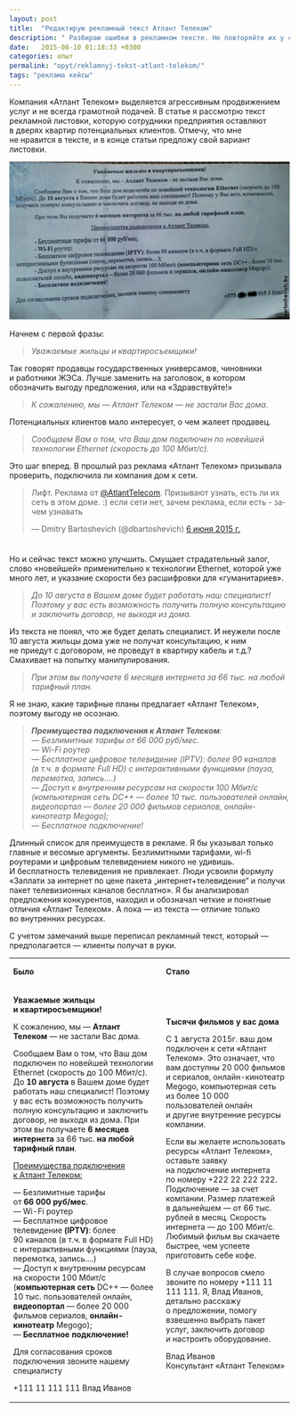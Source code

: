```yaml
---
layout: post
title:  "Редактирую рекламный текст Атлант Телеком"
description: " Разбираю ошибки в рекламном тексте. Не повторяйте их у себя!"
date:   2015-08-10 01:18:33 +0300
categories: опыт
permalink: "opyt/reklamnyj-tekst-atlant-telekom/"
tags: "реклама кейсы"
---
```

<p>Компания «Атлант Телеком» выделяется агрессивным продвижением услуг и&nbsp;не&nbsp;всегда грамотной подачей. В&nbsp;статье я&nbsp;рассмотрю текст рекламной листовки, которую сотрудники предприятия оставляют в&nbsp;дверях квартир потенциальных клиентов. Отмечу, что мне не&nbsp;нравится в&nbsp;тексте, и&nbsp;в&nbsp;конце статьи предложу свой вариант листовки.</p>
<!--more-->

![Рекламное объявление Атлант Телеком](/images/atlant.jpg)
 	
<p>Начнем с&nbsp;первой фразы:</p>
<blockquote> 
<p><em>Уважаемые жильцы и&nbsp;квартиросъемщики!</em></p>
 </blockquote>
<p>Так говорят продавцы государственных универсамов, чиновники и&nbsp;работники ЖЭСа. Лучше заменить на&nbsp;заголовок, в&nbsp;котором обозначить выгоду предложения, или на&nbsp;«Здравствуйте!»</p>
<blockquote> 
<p><em>К&nbsp;сожалению, мы&nbsp;— Атлант Телеком&nbsp;— не&nbsp;застали Вас дома.</em></p>
 </blockquote>
<p>Потенциальных клиентов мало интересует, о&nbsp;чем жалеет продавец.</p>
<blockquote> 
<p><em>Сообщаем Вам о&nbsp;том, что Ваш дом подключен по&nbsp;новейшей технологии Ethernet (скорость до&nbsp;100&nbsp;Мбит/с).</em></p>
 </blockquote>
<p>Это шаг вперед. В&nbsp;прошлый раз реклама «Атлант Телеком» призывала проверить, подключила&nbsp;ли компания дом к&nbsp;сети.</p>
<blockquote class="twitter-tweet" data-lang="ru"><p lang="ru" dir="ltr">Лифт. Реклама от <a href="https://twitter.com/AtlantTelecom">@AtlantTelecom</a>. Призывают узнать,  есть ли их сеть в этом доме. :) если сети нет, зачем реклама, если есть - зачем узнавать</p>&mdash; Dmitry Bartoshevich (@dbartoshevich) <a href="https://twitter.com/dbartoshevich/status/607182202758176768">6 июня 2015 г.</a></blockquote>
<script async src="//platform.twitter.com/widgets.js" charset="utf-8"></script>
<p><img src="data:image/gif;base64,R0lGODlhAQABAIAAAAAAAP///yH5BAEAAAAALAAAAAABAAEAAAIBRAA7" alt="&lt;script&gt;" width="20" height="20" title="&lt;script&gt;"/><br/>
 Но&nbsp;и&nbsp;сейчас текст можно улучшить. Смущает страдательный залог, слово «новейшей» применительно к&nbsp;технологии Ethernet, которой уже много лет, и&nbsp;указание скорости без расшифровки для «гуманитариев». 
</p>
<blockquote> 
<p><em>До&nbsp;10&nbsp;августа в&nbsp;Вашем доме будет работать наш специалист! Поэтому у&nbsp;вас есть возможность получить полную консультацию и&nbsp;заключить договор, не&nbsp;выходя из&nbsp;дома.</em></p>
 </blockquote>
<p>Из&nbsp;текста не&nbsp;понял, что&nbsp;же будет делать специалист. И&nbsp;неужели после 10&nbsp;августа жильцы дома уже не&nbsp;получат консультацию, к&nbsp;ним не&nbsp;приедут с&nbsp;договором, не&nbsp;проведут в&nbsp;квартиру кабель и&nbsp;т.д.? Смахивает на&nbsp;попытку манипулирования.</p>
<blockquote> 
<p><em>При этом вы&nbsp;получаете 6&nbsp;месяцев интернета за&nbsp;66&nbsp;тыс.&nbsp;на&nbsp;любой тарифный план.</em></p>
 </blockquote>
<p>Я&nbsp;не&nbsp;знаю, какие тарифные планы предлагает «Атлант Телеком», поэтому выгоду не&nbsp;осознаю.</p>
<blockquote> 
<p><em><strong>Преимущества подключения к&nbsp;Атлант Телеком</strong>:</em><br/>
<em>—&nbsp;Безлимитные тарифы от&nbsp;66&nbsp;000&nbsp;руб/мес.</em><br/>
<em>—&nbsp;Wi-Fi роутер</em><br/>
<em>—&nbsp;Бесплатное цифровое телевидение (IPTV): более 90&nbsp;каналов (в&nbsp;т.ч.&nbsp;в&nbsp;формате Full&nbsp;HD) с&nbsp;интерактивными функциями (пауза, перемотка, запись....)</em><br/>
<em>—&nbsp;Доступ к&nbsp;внутренним ресурсам на&nbsp;скорости 100&nbsp;Мбит/с (компьютерная сеть DC++&nbsp;— более 10&nbsp;тыс. пользователей онлайн, видеопортал&nbsp;— более 20&nbsp;000 фильмов сериалов, онлайн-кинотеатр Megogo);</em><br/>
<em>—&nbsp;Бесплатное подключение!</em> 
</p>
 </blockquote>
<p>Длинный список для преимуществ в&nbsp;рекламе. Я&nbsp;бы указывал только главные и&nbsp;весомые аргументы. Безлимитными тарифами, wi-fi роутерами и&nbsp;цифровым телевидением никого не&nbsp;удивишь. И&nbsp;бесплатность телевидения не&nbsp;привлекает. Люди усвоили формулу «Заплати за&nbsp;интернет по&nbsp;цене пакета „интернет+телевидение“ и&nbsp;получи пакет телевизионных каналов бесплатно». Я&nbsp;бы анализировал предложения конкурентов, находил и&nbsp;обозначал четкие и&nbsp;понятные отличия «Атлант Телеком». А&nbsp;пока&nbsp;— из&nbsp;текста&nbsp;— отличие только во&nbsp;внутренних ресурсах.</p>
<p>С&nbsp;учетом замечаний выше переписал рекламный текст, который&nbsp;<em>—</em> предполагается&nbsp;<em>—</em> клиенты получат в&nbsp;руки.</p>
<table><tbody><tr><td ><p><strong>Было</strong></p>
</td><td ><p><strong>Стало</strong></p>
</td></tr><tr><td ><p><strong>Уважаемые жильцы и&nbsp;квартиросъемщики!</strong></p>
<p>К&nbsp;сожалению, мы&nbsp;— <strong>Атлант Телеком&nbsp;</strong>— не&nbsp;застали Вас дома.</p>
<p>Сообщаем Вам о&nbsp;том, что Ваш дом подключен по&nbsp;новейшей технологии Ethernet (скорость до&nbsp;100&nbsp;Мбит/с). До&nbsp;<strong>10&nbsp;августа</strong> в&nbsp;Вашем доме будет работать наш специалист! Поэтому у&nbsp;вас есть возможность получить полную консультацию и&nbsp;заключить договор, не&nbsp;выходя из&nbsp;дома. При этом вы&nbsp;получаете <strong>6&nbsp;месяцев интернета</strong> за&nbsp;66&nbsp;тыс.&nbsp;<strong>на&nbsp;любой тарифный план</strong>.</p>
<p> 
	<ins>Преимущества подключения к&nbsp;Атлант Телеком:</ins>
 </p>
<p> —&nbsp;Безлимитные тарифы от&nbsp;<strong>66&nbsp;000&nbsp;руб/мес</strong>.<br/>
 —&nbsp;Wi-Fi роутер<br/>
 —&nbsp;Бесплатное цифровое телевидение <strong>(<strong>IPTV)</strong></strong>: более 90&nbsp;каналов (в&nbsp;т.ч.&nbsp;в&nbsp;формате Full&nbsp;HD) с&nbsp;интерактивными функциями (пауза, перемотка, запись....)<br/>
 —&nbsp;Доступ к&nbsp;внутренним ресурсам на&nbsp;скорости 100&nbsp;Мбит/с (<strong>компьютерная сеть</strong> DC++&nbsp;— более 10&nbsp;тыс. пользователей онлайн, <strong>видеопортал</strong>&nbsp;— более 20&nbsp;000 фильмов сериалов, <strong>онлайн-кинотеатр</strong> Megogo);<br/>
 —&nbsp;<strong>Бесплатное подключение!</strong> 
</p>
<p>Для согласования сроков подключения звоните нашему специалисту</p>
<p><nobr class="phone">+111 11 111 111</nobr> Влад Иванов</p>
</td><td >
	<p><strong>Тысячи фильмов у&nbsp;вас дома</strong></p>
<p>С&nbsp;1&nbsp;августа 2015г. ваш дом подключен к&nbsp;сети «Атлант Телеком». Это означает, что вам доступны 20&nbsp;000 фильмов и&nbsp;сериалов, онлайн-кинотеатр Megogo, компьютерная сеть из&nbsp;более 10&nbsp;000 пользователей онлайн и&nbsp;другие внутренние ресурсы компании. </p>
<p>Если вы&nbsp;желаете использовать ресурсы «Атлант Телеком», оставьте заявку на&nbsp;подключение интернета по&nbsp;номеру +222 22 222 222. Подключение&nbsp;— за&nbsp;счет компании. Размер платежей в&nbsp;дальнейшем&nbsp;— от&nbsp;66&nbsp;тыс. рублей в&nbsp;месяц. Скорость интернета&nbsp;— до&nbsp;100&nbsp;Мбит/с. Любимый фильм вы&nbsp;скачаете быстрее, чем успеете приготовить себе кофе.</p>
<p>В&nbsp;случае вопросов смело звоните по&nbsp;номеру +111 11 111 111. Я, Влад Иванов, детально расскажу о&nbsp;предложении, помогу взвешенно выбрать пакет услуг, заключить договор и&nbsp;настроить оборудование.</p>
<p>Влад Иванов<br/>
 Консультант «Атлант Телеком»
</p>
</td></tr></tbody></table>	
